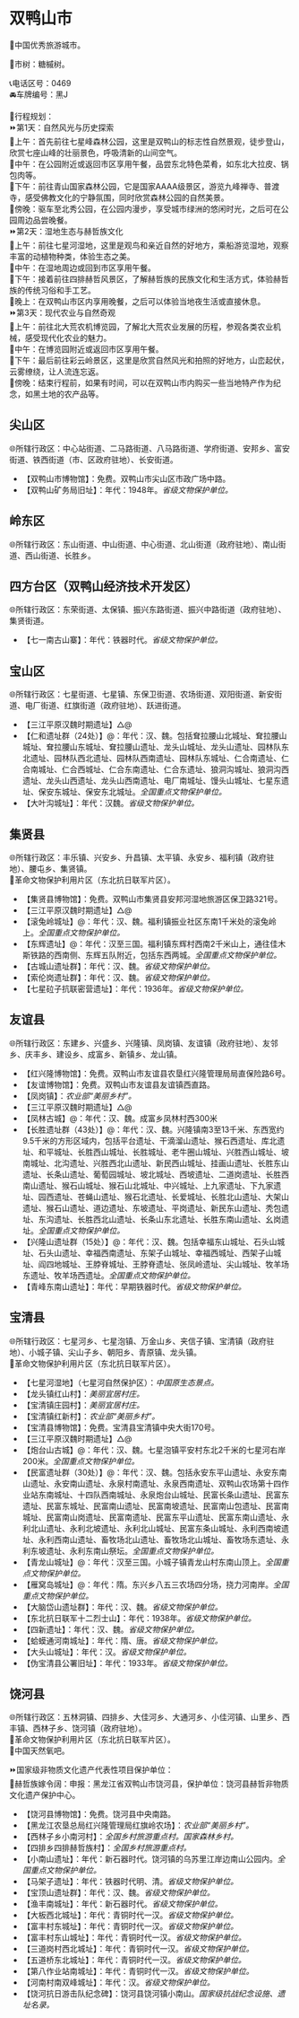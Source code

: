 # 双鸭山市  
🏅中国优秀旅游城市。  

🌳市树：糖槭树。  

📞电话区号：0469  
🚘车牌编号：黑J  

🧭行程规划：  
⏩第1天：自然风光与历史探索  
🔸上午：首先前往七星峰森林公园，这里是双鸭山的标志性自然景观，徒步登山，欣赏七座山峰的壮丽景色，呼吸清新的山间空气。  
🔸中午：在公园附近或返回市区享用午餐，品尝东北特色菜肴，如东北大拉皮、锅包肉等。  
🔸下午：前往青山国家森林公园，它是国家AAAA级景区，游览九峰禅寺、普渡寺，感受佛教文化的宁静氛围，同时欣赏森林公园的自然美景。  
🔸傍晚：驱车至北秀公园，在公园内漫步，享受城市绿洲的悠闲时光，之后可在公园周边品尝晚餐。  
⏩第2天：湿地生态与赫哲族文化  
🔸上午：前往七星河湿地，这里是观鸟和亲近自然的好地方，乘船游览湿地，观察丰富的动植物种类，体验生态之美。  
🔸中午：在湿地周边或回到市区享用午餐。  
🔸下午：接着前往四排赫哲风景区，了解赫哲族的民族文化和生活方式，体验赫哲族的传统习俗和手工艺。  
🔸晚上：在双鸭山市区内享用晚餐，之后可以体验当地夜生活或直接休息。  
⏩第3天：现代农业与自然奇观  
🔸上午：前往北大荒农机博览园，了解北大荒农业发展的历程，参观各类农业机械，感受现代化农业的魅力。  
🔸中午：在博览园附近或返回市区享用午餐。  
🔸下午：最后前往彩云岭景区，这里是欣赏自然风光和拍照的好地方，山峦起伏，云雾缭绕，让人流连忘返。  
🔸傍晚：结束行程前，如果有时间，可以在双鸭山市内购买一些当地特产作为纪念，如黑土地的农产品等。  

## 尖山区  
🌐所辖行政区：中心站街道、二马路街道、八马路街道、学府街道、安邦乡、富安街道、铁西街道（市、区政府驻地）、长安街道。  

* 【双鸭山市博物馆】：免费。双鸭山市尖山区市政广场中路。  
* 【双鸭山矿务局旧址】：年代：1948年。*省级文物保护单位。*  

## 岭东区  
🌐所辖行政区：东山街道、中山街道、中心街道、北山街道（政府驻地）、南山街道、西山街道、长胜乡。  

## 四方台区（双鸭山经济技术开发区）  
🌐所辖行政区：东荣街道、太保镇、振兴东路街道、振兴中路街道（政府驻地）、集贤街道。  

* 【七一南古山寨】：年代：铁器时代。*省级文物保护单位。*  

## 宝山区  
🌐所辖行政区：七星街道、七星镇、东保卫街道、农场街道、双阳街道、新安街道、电厂街道、红旗街道（政府驻地）、跃进街道。  

* 【三江平原汉魏时期遗址】△@  
* 【仁和遗址群（24处）】@：年代：汉、魏。包括耷拉腰山北城址、耷拉腰山城址、耷拉腰山东城址、耷拉腰山遗址、龙头山城址、龙头山遗址、园林队东北遗址、园林队西北遗址、园林队西南遗址、园林队东城址、仁合南遗址、仁合南城址、仁合西城址、仁合东南遗址、仁合东遗址、狼洞沟城址、狼洞沟西遗址、龙头山西遗址、龙头山西南遗址、电厂南城址、馒头山城址、七星东遗址、保安东城址、保安东北城址。*全国重点文物保护单位。*  
* 【大叶沟城址】：年代：汉魏。*省级文物保护单位。*  

## 集贤县  
🌐所辖行政区：丰乐镇、兴安乡、升昌镇、太平镇、永安乡、福利镇（政府驻地）、腰屯乡、集贤镇。  
🚩革命文物保护利用片区（东北抗日联军片区）。  

* 【集贤县博物馆】：免费。双鸭山市集贤县安邦河湿地旅游区保卫路321号。  
* 【三江平原汉魏时期遗址】△@  
* 【滚兔岭城址】@：年代：汉、魏。福利镇振业社区东南1千米处的滚兔岭上。*全国重点文物保护单位。*  
* 【东辉遗址】@：年代：汉至三国。福利镇东辉村西南2千米山上，通往佳木斯铁路的西南侧、东辉五队附近，包括东西两城。*全国重点文物保护单位。*  
* 【古城山遗址群】：年代：汉、魏。*省级文物保护单位。*  
* 【索伦岗遗址群】：年代：汉、魏。*省级文物保护单位。*  
* 【七星砬子抗联密营遗址】：年代：1936年。*省级文物保护单位。*  

## 友谊县  
🌐所辖行政区：东建乡、兴盛乡、兴隆镇、凤岗镇、友谊镇（政府驻地）、友邻乡、庆丰乡、建设乡、成富乡、新镇乡、龙山镇。  

* 【红兴隆博物馆】：免费。双鸭山市友谊县农垦红兴隆管理局局直保险路6号。  
* 【友谊博物馆】：免费。双鸭山市友谊县友谊镇西直路。  
* 【凤岗镇】：*农业部“美丽乡村”。*  
* 【三江平原汉魏时期遗址】△@  
* 【凤林古城】@：年代：汉、魏。成富乡凤林村西300米  
* 【长胜遗址群（43处）】@：年代：汉、魏。兴隆镇南3至13千米、东西宽约9.5千米的方形区域内，包括平台遗址、干滴溜山遗址、猴石西遗址、库北遗址、和平城址、长胜西山城址、长胜城址、老牛圈山城址、兴胜西山城址、坡南城址、北沟遗址、兴胜西北山遗址、新民西山城址、挂画山遗址、长胜东山遗址、长条山遗址、葡萄园城址、坡北城址、西坡遗址、二道岗遗址、长胜西南山遗址、猴石山城址、猴石山北城址、中兴城址、上九家遗址、下九家遗址、园西遗址、苍蝇山遗址、猴石北遗址、长爱城址、长胜北山遗址、大架山遗址、猴石山遗址、道边遗址、东坡遗址、平岗遗址、新民东山遗址、秃包遗址、东沟遗址、长胜西北山遗址、长条山东北遗址、长胜东南山遗址、幺岗遗址。*全国重点文物保护单位。*  
* 【兴隆山遗址群（15处）】@：年代：汉、魏。包括幸福东山城址、石头山城址、石头山遗址、幸福西南遗址、东架子山城址、幸福西城址、西架子山城址、阎四地城址、王脖脊城址、王脖脊遗址、张凤岭遗址、尖山城址、牧羊场东遗址、牧羊场西遗址。*全国重点文物保护单位。*  
* 【青峰东南山遗址】：年代：早期铁器时代。*省级文物保护单位。*  

## 宝清县  
🌐所辖行政区：七星河乡、七星泡镇、万金山乡、夹信子镇、宝清镇（政府驻地）、小城子镇、尖山子乡、朝阳乡、青原镇、龙头镇。  
🚩革命文物保护利用片区（东北抗日联军片区）。  

* 【七星河湿地】（七星河自然保护区）：*中国原生态景点。*  
* 【龙头镇红山村】：*美丽宜居村庄。*  
* 【宝清镇庄园村】：*美丽宜居村庄。*  
* 【宝清镇红新村】：*农业部“美丽乡村”。*  
* 【宝清县博物馆】：免费。宝清县宝清镇中央大街170号。  
* 【三江平原汉魏时期遗址】△@  
* 【炮台山古城】@：年代：汉、魏。七星泡镇平安村东北2千米的七星河右岸200米。*全国重点文物保护单位。*  
* 【民富遗址群（30处）】@：年代：汉、魏。包括永安东平山遗址、永安东南山遗址、永安南山遗址、永泉村南遗址、永泉西南遗址、双鸭山农场第十四作业站东南城址、十四队西南城址、永泉炮台山城址、民富长条山遗址、民富东遗址、民富东城址、民富南山遗址、民富南坡遗址、民富南山包遗址、民富南城址、民富南山岗遗址、民富南遗址、民富东平山遗址、民富东南山遗址、永利北山遗址、永利北坡遗址、永利北山城址、民富东条山城址、永利西南坡遗址、永利西南山遗址、畜牧场北山遗址、畜牧场北山城址、畜牧场东遗址、永利东坡遗址、永利东南山祭坛。*全国重点文物保护单位。*  
* 【青龙山城址】@：年代：汉至三国。小城子镇青龙山村东南山顶上。*全国重点文物保护单位。*  
* 【雁窝岛城址】@：年代：隋。东兴乡八五三农场四分场，挠力河南岸。*全国重点文物保护单位。*  
* 【大脑岱山遗址群】：年代：汉、魏。*省级文物保护单位。*  
* 【东北抗日联军十二烈士山】：年代：1938年。*省级文物保护单位。*  
* 【四新遗址】：年代：汉、魏。*省级文物保护单位。*  
* 【蛤蟆通河南城址】：年代：隋、唐。*省级文物保护单位。*  
* 【大头山城址】：年代：汉。*省级文物保护单位。*  
* 【伪宝清县公署旧址】：年代：1933年。*省级文物保护单位。*  

## 饶河县  
🌐所辖行政区：五林洞镇、四排乡、大佳河乡、大通河乡、小佳河镇、山里乡、西丰镇、西林子乡、饶河镇（政府驻地）。  
🚩革命文物保护利用片区（东北抗日联军片区）。  
🚩中国天然氧吧。  

⏩国家级非物质文化遗产代表性项目保护单位：  
🔸赫哲族嫁令阔：申报：黑龙江省双鸭山市饶河县，保护单位：饶河县赫哲非物质文化遗产保护中心。  

* 【饶河县博物馆】：免费。饶河县中央南路。  
* 【黑龙江农垦总局红兴隆管理局红旗岭农场】：*农业部“美丽乡村”。*  
* 【西林子乡小南河村】：*全国乡村旅游重点村。国家森林乡村。*  
* 【四排乡四排赫哲族村】：*全国乡村旅游重点村。*  
* 【小南山遗址】：年代：新石器时代。饶河镇的乌苏里江岸边南山公园内。*全国重点文物保护单位。*  
* 【马架子遗址】：年代：铁器时代明、清。*省级文物保护单位。*  
* 【宝顶山遗址群】：年代：汉、魏。*省级文物保护单位。*  
* 【渔丰南城址】：年代：新石器时代。*省级文物保护单位。*  
* 【大板西北城址】：年代：青铜时代一汉。*省级文物保护单位。*  
* 【富丰村东城址】：年代：青铜时代一汉。*省级文物保护单位。*  
* 【富丰村东山城址】：年代：青铜时代一汉。*省级文物保护单位。*  
* 【三道岗村西北城址】：年代：青铜时代一汉。*省级文物保护单位。*  
* 【五道桥东北城址】：年代：青铜时代一汉。*省级文物保护单位。*  
* 【第八作业站南城址】：年代：青铜时代一汉。*省级文物保护单位。*  
* 【河南村南双峰城址】：年代：汉。*省级文物保护单位。*  
* 【饶河抗日游击队纪念碑】：饶河县饶河镇小南山。*国家级抗战纪念设施、遗址名录。*  